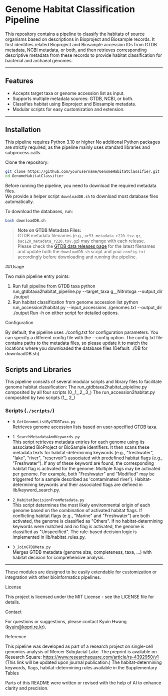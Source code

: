 # Genome Habitat Classification Pipeline

This repository contains a pipeline to classify the habitats of source organisms based on descriptions in Bioproject and Biosample records. It first identifies related Bioproject and Biosample accession IDs from GTDB metadata, NCBI metadata, or both, and then retrieves corresponding descriptive metadata from these records to provide habitat classification for bacterial and archaeal genomes.



---

## Features

- Accepts target taxa or genome accession list as input.
- Supports multiple metadata sources: GTDB, NCBI, or both.
- Classifies habitat using Bioproject and Biosample metadata.
- Modular scripts for easy customization and extension.

---

## Installation

This pipeline requires Python 3.10 or higher
No additional Python packages are strictly required, as the pipeline mainly uses standard libraries and subprocess calls.

Clone the repository:

```bash
git clone https://github.com/yourusername/GenomeHabitatClassifier.git
cd GenomeHabitatClassifier
```

Before running the pipeline, you need to download the required metadata files.  
We provide a helper script `downloadDB.sh` to download most database files automatically.

To download the databases, run:

```bash
bash downloadDB.sh
```

> **Note on GTDB Metadata Files:**  
> GTDB metadata filenames (e.g., `ar53_metadata_r220.tsv.gz`, `bac120_metadata_r220.tsv.gz`) may change with each release.  
> Please check the [GTDB data releases page](https://data.ace.uq.edu.au/public/gtdb/data/releases/) for the latest filenames and update both the `downloadDB.sh` script and your `config.txt` accordingly before downloading and running the pipeline.


##Usage

Two main pipeline entry points:

1. Run full pipeline from GTDB taxa
python run_gtdbtaxa2habitat_pipeline.py --target_taxa g__Nitrotoga --output_dir ./output
2. Run habitat classification from genome accession list
python run_accession2habitat.py --input_accessions ./genomes.txt --output_dir ./output
Run -h on either script for detailed options.

Configuration

By default, the pipeline uses ./config.txt for configuration parameters.
You can specify a different config file with the --config option.
The config.txt file contains paths to the metadata files, so please update it to match the locations where you downloaded the database files (Default: ./DB for downloadDB.sh)

## Scripts and Libraries

This pipeline consists of several modular scripts and library files to facilitate genome habitat classification:
The run_gtdbtaxa2habitat_pipieline.py composited by all four scripts (0_,1_,2_,3_)
The run_accession2habitat.py composited by two scripts (1_, 2_)

### Scripts (`./scripts/`)

- `0_GetGenomeListByGTDBTaxa.py`  
  Retrieves genome accession lists based on user-specified GTDB taxa.

- `1_SearchMetadataAndKeywords.py`  
  This script retrieves metadata entries for each genome using its associated BioProject or BioSample identifiers. It then scans these metadata texts for habitat-determining keywords (e.g., "freshwater", "lake", "river", "reservoir") associated with predefined habitat flags (e.g., "Freshwater"). If any of these keyword are found, the corresponding habitat flag is activated for the genome. Multiple flags may be activated per genome. For example, both "Freshwater" and "Modified" may be triggerred for a sample described as 'contaminated river'). Habitat-determining keywords and their associated flags are defined in lib/keyword_search.py.

- `2_HabitatDecisionFromMetadata.py`  
  This script determines the most likely environmental origin of each genome based on the combination of activated habitat flags. If conflicting habitat flags (e.g., "Marine" and "Freshwater") are both activated, the genome is classified as "Others". If no habitat-determining keywords were matched and no flag is activated, the genome is classified as "Unspecified". The rule-based decision logic is implemented in lib/habitat_rules.py.

- `3_JoinGTDBMeta.py`  
  Merges GTDB metadata (genome size, completeness, taxa, ...) with habitat decision for comprehensive analysis.

---

These modules are designed to be easily extendable for customization or integration with other bioinformatics pipelines.


License

This project is licensed under the MIT License - see the LICENSE file for details.

Contact

For questions or suggestions, please contact Kyuin Hwang (kyuin@kopri.re.kr).

Reference

This pipeline was developed as part of a research project on single-cell genomics analysis of Mercer Subglacial Lake.
The preprint is available on Research Square:
https://www.researchsquare.com/article/rs-4392950/v1
(This link will be updated upon journal publication.)
The habitat-determining keywords, flags, habitat-determining rules available in the Supplementary Tables

Parts of this README were written or revised with the help of AI to enhance clarity and precision.
